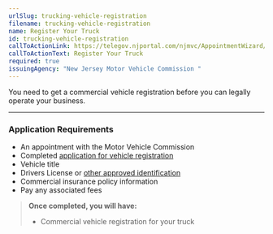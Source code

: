 ```yaml
---
urlSlug: trucking-vehicle-registration
filename: trucking-vehicle-registration
name: Register Your Truck
id: trucking-vehicle-registration
callToActionLink: https://telegov.njportal.com/njmvc/AppointmentWizard/8
callToActionText: Register Your Truck
required: true
issuingAgency: "New Jersey Motor Vehicle Commission "
---
```

You need to get a commercial vehicle registration before you can legally operate your business. 

___
### Application Requirements
- An appointment with the Motor Vehicle Commission
- Completed [application for vehicle registration](https://www.nj.gov/mvc/pdf/vehicles/BA-49.pdf)
- Vehicle title
- Drivers License or [other approved identification](https://www.nj.gov/mvc/pdf/license/Standard_License_Sheet_Engl.pdf)
- Commercial insurance policy information
- Pay any associated fees

>**Once completed, you will have:**
>- Commercial vehicle registration for your truck